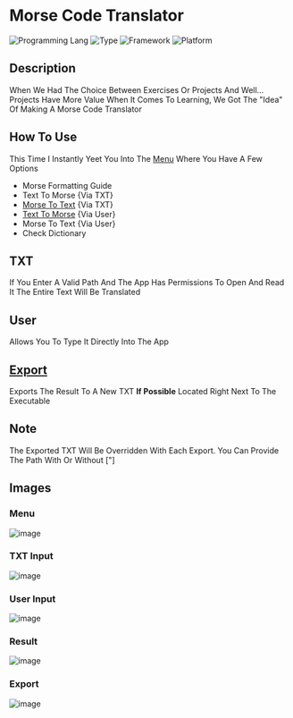 # Morse Code Translator
![Programming Lang](https://img.shields.io/badge/Language-C%23-brightgreen)
![Type](https://img.shields.io/badge/Type-Console-8d32a8)
![Framework](https://img.shields.io/badge/Framework-.Net%206.0-%23034efc)
![Platform](https://img.shields.io/badge/Platform-Windows-informational)

## Description
When We Had The Choice Between Exercises Or Projects And Well... Projects Have More Value When It Comes To Learning, We Got The "Idea" Of Making A Morse Code Translator

## How To Use

This Time I Instantly Yeet You Into The [Menu](#menu) Where You Have A Few Options

- Morse Formatting Guide
- Text To Morse {Via TXT}
- [Morse To Text](#txt-input) {Via TXT}
- [Text To Morse](#user-input) {Via User}
- Morse To Text {Via User}
- Check Dictionary

## TXT
If You Enter A Valid Path And The App Has Permissions To Open And Read It The Entire Text Will Be Translated

## User
Allows You To Type It Directly Into The App

## [Export](#result)
Exports The Result To A New TXT **If Possible** Located Right Next To The Executable

## Note
The Exported TXT Will Be Overridden With Each Export. You Can Provide The Path With Or Without ["]

## Images

### Menu
![image](https://user-images.githubusercontent.com/65088572/200796475-bf3a0086-12de-4e1a-9824-b83017b5bcfa.png)

### TXT Input
![image](https://user-images.githubusercontent.com/65088572/200799657-277225c8-2993-4dd5-946b-e711b9b5a117.png)

### User Input
![image](https://user-images.githubusercontent.com/65088572/200796780-d9e62d01-92c2-4aeb-9a19-1b8b1abd35b5.png)

### Result
![image](https://user-images.githubusercontent.com/65088572/200798974-267679db-eedc-4b8e-a41e-32770278a735.png)

### Export
![image](https://user-images.githubusercontent.com/65088572/200798290-b24c0277-122d-46a1-a9d3-258f7139d2b7.png)
